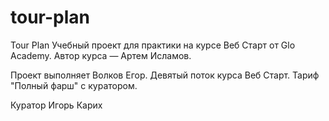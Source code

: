 # tour-plan

Tour Plan
Учебный проект для практики на курсе Веб Старт от Glo Academy. Автор курса — Артем Исламов.

Проект выполняет
Волков Егор. Девятый поток курса Веб Старт. Тариф "Полный фарш" с куратором.

Куратор
Игорь Карих

